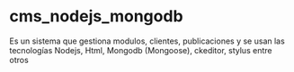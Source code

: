 cms_nodejs_mongodb
==================

Es un sistema que gestiona modulos, clientes, publicaciones y se usan las tecnologías Nodejs, Html, Mongodb (Mongoose), ckeditor, stylus entre otros
